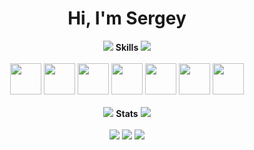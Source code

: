 <link rel="stylesheet" type='text/css' href="https://cdn.jsdelivr.net/gh/devicons/devicon@latest/devicon.min.css" />
<div id="header" align="center">
    <h1>Hi, I'm Sergey</h1>
</div>


<div id="header" align="center" class = "align-items-center">
    <img src='http://fakeimage.fly.dev/400x12.png?color=!222933&textcolor=!222933' />
    <strong>Skills</strong>
    <img src='http://fakeimage.fly.dev/400x12.png?color=!222933&textcolor=!222933' />
</div>
<br>
<div id = "languages" align = "center">
    <img src="https://cdn.jsdelivr.net/gh/devicons/devicon@latest/icons/cplusplus/cplusplus-original.svg" width = "50" height = "50"/>
    <img src="https://cdn.jsdelivr.net/gh/devicons/devicon@latest/icons/csharp/csharp-original.svg" width = "50" height = "50"/>
    <img src="https://cdn.jsdelivr.net/gh/devicons/devicon@latest/icons/python/python-original.svg" width = "50" height = "50"/>
    <img src="https://cdn.jsdelivr.net/gh/devicons/devicon@latest/icons/javascript/javascript-original.svg"  width = "50" height = "50"/>
    <img src="https://cdn.jsdelivr.net/gh/devicons/devicon@latest/icons/html5/html5-original.svg" width = "50" height = "50"/>
    <img src="https://cdn.jsdelivr.net/gh/devicons/devicon@latest/icons/css3/css3-original.svg" width = "50" height = "50"/>
    <img src="https://cdn.jsdelivr.net/gh/devicons/devicon@latest/icons/git/git-original.svg" width = "50" height = "50"/>
</div>

<br>

<div id="header" align="center" class = "align-items-center">
    <img src='http://fakeimage.fly.dev/330x12.png?color=!222933&textcolor=!222933' />
    <strong>Stats</strong>
    <img src='http://fakeimage.fly.dev/330x12.png?color=!222933&textcolor=!222933' />
</div>
<br>
<div align="center">
    <img src="http://github-profile-summary-cards.vercel.app/api/cards/profile-details?username=SergeyFeduk&theme=github_dark">
    <img src="http://github-profile-summary-cards.vercel.app/api/cards/repos-per-language?username=SergeyFeduk&theme=github_dark">
    <img src="http://github-profile-summary-cards.vercel.app/api/cards/stats?username=SergeyFeduk&theme=github_dark">
</div>
